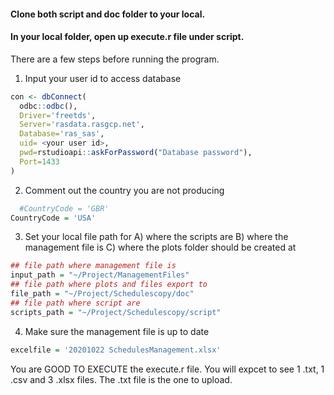 #### Clone both script and doc folder to your local. 

#### In your local folder, open up execute.r file under script. 

There are a few steps before running the program.
1)  Input your user id to access database
```R
con <- dbConnect(
  odbc::odbc(),
  Driver='freetds',
  Server='rasdata.rasgcp.net',
  Database='ras_sas',
  uid= <your user id>,
  pwd=rstudioapi::askForPassword("Database password"),
  Port=1433
)
```
2) Comment out the country you are not producing
```R
  #CountryCode = 'GBR'
CountryCode = 'USA'
```
3) Set your local file path for A) where the scripts are B) where the management file is C) where the plots folder should be created at
```R
## file path where management file is
input_path = "~/Project/ManagementFiles"
## file path where plots and files export to
file_path = "~/Project/Schedulescopy/doc"
## file path where script are
scripts_path = "~/Project/Schedulescopy/script"
```
4) Make sure the management file is up to date
```R
excelfile = '20201022 SchedulesManagement.xlsx'
```

You are GOOD TO EXECUTE the execute.r file. You will expcet to see 1 .txt, 1 .csv and 3 .xlsx files. The .txt file is the one to upload. 
